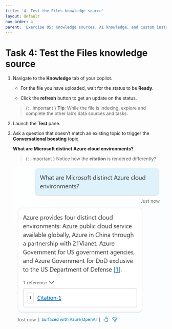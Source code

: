 ```yaml
---
title: '4. Test the Files knowledge source'
layout: default
nav_order: 4
parent: 'Exercise 05: Knowledge sources, AI knowledge, and custom instructions'
---
```


# Task 4: Test the Files knowledge source

1.	Navigate to the **Knowledge** tab of your copilot.

	- For the file you have uploaded, wait for the status to be **Ready**.

	- Click the **refresh** button to get an update on the status.

    >{: . important }
    **Tip**: While the file is indexing, explore and complete the other lab’s data sources and tasks.

1.	Launch the **Test** pane.

1.	Ask a question that doesn’t match an existing topic to trigger the **Conversational boosting** topic.

	**What are Microsoft distinct Azure cloud environments?**

	>{: .important } 
  Notice how the **citation** is rendered differently?

    ![A screenshot of a chat Description automatically generated](../../media/f0c231da6a01ec3fc8f9a65c85b119ea.png)
